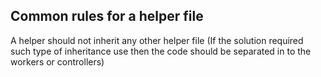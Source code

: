 ## Common rules for a helper file
A helper should not inherit any other helper file (If the solution required such type of inheritance use then the code should be separated in to the workers or controllers)
